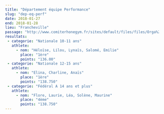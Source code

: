 ```yaml
---
title: "Département équipe Performance"
slug: "dep-eq-perf"
date: 2018-01-27
end: 2018-01-28
lieu: "Francheville"
passage: "http://www.comiterhonegym.fr/sites/default/files/files/Orga%20GAF(8).pdf"
resultats:
 - categorie: "Nationale 10-11 ans"
   athlete:
     - nom: "Héloïse, Lilou, Lynaïs, Salomé, Emilie"
       place: "1ère"
       points: "136.00"
 - categorie: "Nationale 12-15 ans"
   athlete:
     - nom: "Elina, Charline, Anaïs"
       place: "1ère"
       points: "138.750"
 - categorie: "Fédéral A 14 ans et plus"
   athlete:
     - nom: "Flore, Laurie, Léa, Solène, Maurine"
       place: "4ème"
       points: "138.750"
---
```


